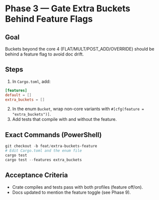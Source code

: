 # Phase 3 — Gate Extra Buckets Behind Feature Flags

## Goal
Buckets beyond the core 4 (FLAT/MULT/POST_ADD/OVERRIDE) should be behind a feature flag to avoid doc drift.

## Steps
1. In `Cargo.toml`, add:
```toml
[features]
default = []
extra_buckets = []
```
2. In the enum `Bucket`, wrap non-core variants with `#[cfg(feature = "extra_buckets")]`.
3. Add tests that compile with and without the feature.

## Exact Commands (PowerShell)
```powershell
git checkout -b feat/extra-buckets-feature
# Edit Cargo.toml and the enum file
cargo test
cargo test --features extra_buckets
```

## Acceptance Criteria
- Crate compiles and tests pass with both profiles (feature off/on).
- Docs updated to mention the feature toggle (see Phase 9).
